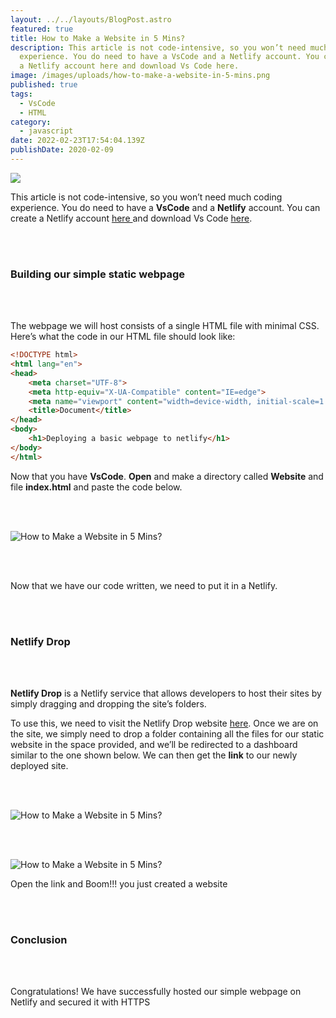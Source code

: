 ```yaml
---
layout: ../../layouts/BlogPost.astro
featured: true
title: How to Make a Website in 5 Mins?
description: This article is not code-intensive, so you won’t need much coding
  experience. You do need to have a VsCode and a Netlify account. You can create
  a Netlify account here and download Vs Code here.
image: /images/uploads/how-to-make-a-website-in-5-mins.png
published: true
tags:
  - VsCode
  - HTML
category:
  - javascript
date: 2022-02-23T17:54:04.139Z
publishDate: 2020-02-09
---
```

![](/images/uploads/how-to-make-a-website-in-5-mins.png)



This article is not code-intensive, so you won’t need much coding experience. You do need to have a **VsCode** and a **Netlify** account. You can create a Netlify account [here ](https://app.netlify.com/)and download Vs Code [here](https://code.visualstudio.com/).

<br/><br/>

### **Building our simple static webpage**

<br/><br/>

The webpage we will host consists of a single HTML file with minimal CSS. Here’s what the code in our HTML file should look like:

```html
<!DOCTYPE html>
<html lang="en">
<head>
    <meta charset="UTF-8">
    <meta http-equiv="X-UA-Compatible" content="IE=edge">
    <meta name="viewport" content="width=device-width, initial-scale=1.0">
    <title>Document</title>
</head>
<body>
    <h1>Deploying a basic webpage to netlify</h1> 
</body>
</html>
```

Now that you have **VsCode**. **Open** and make a directory called **Website** and file **index.html** and paste the code below.

<br/><br/>

![How to Make a Website in 5 Mins?](/images/uploads/vscode.jpg)



<br/><br/>

Now that we have our code written, we need to put it in a Netlify.



<br/><br/>

### **Netlify Drop**

<br/><br/>

**Netlify Drop** is a Netlify service that allows developers to host their sites by simply dragging and dropping the site’s folders.

To use this, we need to visit the Netlify Drop website [here](https://app.netlify.com/drop). Once we are on the site, we simply need to drop a folder containing all the files for our static website in the space provided, and we’ll be redirected to a dashboard similar to the one shown below. We can then get the **link** to our newly deployed site.

<br/><br/>

![How to Make a Website in 5 Mins?](/images/uploads/drop.jpg)

<br/><br/>

![How to Make a Website in 5 Mins?](/images/uploads/dashboard.jpg)

 Open the link and Boom!!! you just created a website

<br/><br/>



### **Conclusion**

<br/><br/>

Congratulations! We have successfully hosted our simple webpage on Netlify and secured it with HTTPS
